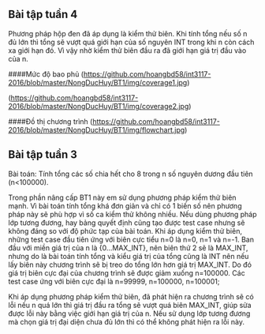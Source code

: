 ## Bài tập tuần 4

Phương pháp hộp đen đã áp dụng là kiểm thử biên. Khi tính tổng nếu số n đủ lớn thì tổng sẽ vượt quá giới hạn của số nguyên INT trong khi n còn cách xa giới hạn đó. Vì vậy nhờ kiểm thử biên đầu ra đã giới hạn giá trị đầu vào của n.

####Mức độ bao phủ
(https://github.com/hoangbd58/int3117-2016/blob/master/NongDucHuy/BT1/img/coverage1.jpg)

(https://github.com/hoangbd58/int3117-2016/blob/master/NongDucHuy/BT1/img/coverage2.jpg)

####Đồ thị chương trình
(https://github.com/hoangbd58/int3117-2016/blob/master/NongDucHuy/BT1/img/flowchart.jpg)

## Bài tập tuần 3

Bài toán: Tính tổng các số chia hết cho 8 trong n số nguyên dương đầu tiên (n<100000).

Trong phần nâng cấp BT1 này em sử dụng phương pháp kiểm thử biên mạnh.
Vì bài toán tính tổng khá đơn giản và chỉ có 1 biến số nên phương pháp này sẽ phù hợp vì số ca kiểm thử không nhiều.
Nếu dùng phương pháp lớp tương đương, hay bảng quyết định cũng tạo được test case nhưng sẽ không đáng so với độ phức tạp của bài toán.
Khi áp dụng kiểm thử biên, những test case đầu tiên ứng với biên cực tiểu n=0 là n=0, n=1 và n=-1.
Ban đầu với miền giá trị của n là {0...MAX_INT}, nên biên thứ 2 sẽ là MAX_INT, nhưng  do là bài toán tính tổng và kiểu giá trị của tổng cũng là INT nên nếu lấy biên này chương trình sẽ bị treo do tổng lớn hơn giá trị MAX_INT. Do đó giá trị biên cực đại của chương trình sẽ được giảm xuống n=100000.
Các test case ứng với biên cực đại là n=99999, n=100000, n=100001;

Khi áp dụng phương pháp kiểm thử biên, đã phát hiện ra chương trình sẽ có lỗi nếu n quá lớn thì giá trị đầu ra tổng sẽ vượt quá biên MAX_INT, giúp sửa được lỗi này bằng việc giới hạn giá trị của n. Nếu sử dụng lớp tương đương mà chọn giá trị đại diện chưa đủ lớn thì có thể không phát hiện ra lỗi này.
